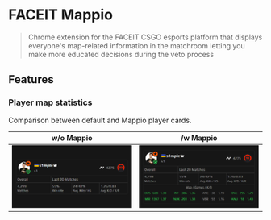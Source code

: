 # FACEIT Mappio

> Chrome extension for the FACEIT CSGO esports platform that displays everyone's map-related information in the matchroom letting you make more educated decisions during the veto process

## Features

### Player map statistics

Comparison between default and Mappio player cards.

| w/o Mappio                                                     | /w Mappio                                                    |
| -------------------------------------------------------------- | ------------------------------------------------------------ |
| ![Player card w/o mappio](/screenshots/playerCards/Before.png) | ![Player card /w mappio](/screenshots/playerCards/After.png) |
